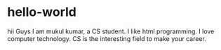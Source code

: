 # hello-world
hii Guys
I am mukul kumar, a CS student. I like html programming.
I love computer technology. CS is the interesting field to make your career. 
